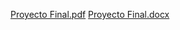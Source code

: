 
[Proyecto Final.pdf](https://github.com/TURMOK2021/cc-Tabetai/files/7665813/Proyecto.Final.pdf)
[Proyecto Final.docx](https://github.com/TURMOK2021/cc-Tabetai/files/7665815/Proyecto.Final.docx)
